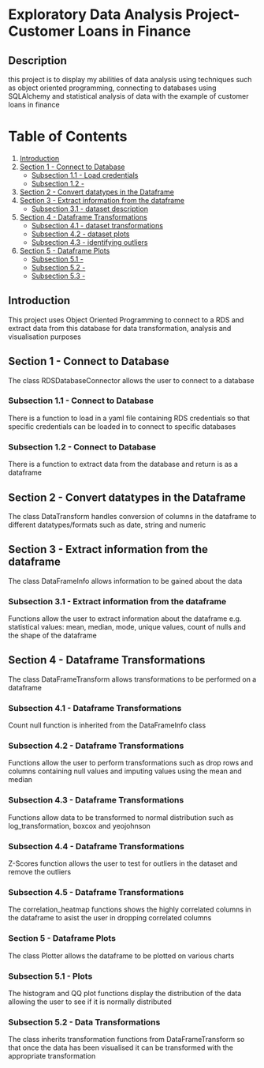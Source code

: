 # Exploratory Data Analysis Project-Customer Loans in Finance
## Description
this project is to display my abilities of data analysis using techniques such as object oriented programming, connecting to databases using SQLAlchemy and statistical analysis of data with the example of customer loans in finance 
# Table of Contents
1. [Introduction](#introduction)
2. [Section 1 - Connect to Database](#section-1)
    - [Subsection 1.1 - Load credentials](#subsection-1.1)
    - [Subsection 1.2 - ](#subsection-1.2)
3. [Section 2 - Convert datatypes in the Dataframe](#section-2)
4. [Section 3 - Extract information from the dataframe](#section-3)
    - [Subsection 3.1 - dataset description](#subsection-3.1)
5. [Section 4 - Dataframe Transformations](#section-4)
    - [Subsection 4.1 - dataset transformations](#subsection-4.1)
    - [Subsection 4.2 - dataset plots](#subsection-4.1)
    - [Subsection 4.3 - identifying outliers](#subsection-4.1)
6. [Section 5 - Dataframe Plots](#section-4)
    - [Subsection 5.1 - ](#subsection-4.1)
    - [Subsection 5.2 - ](#subsection-4.1)
    - [Subsection 5.3 - ](#subsection-4.1)

## Introduction
This project uses Object Oriented Programming to connect to a RDS and extract data from this database for data transformation, analysis and visualisation purposes

## Section 1 - Connect to Database
The class RDSDatabaseConnector allows the user to connect to a database
### Subsection 1.1 - Connect to Database
There is a function to load in a yaml file containing RDS credentials so that specific credentials can be loaded in to connect to specific databases

### Subsection 1.2 - Connect to Database
There is a function to extract data from the database and return is as a dataframe 

## Section 2 - Convert datatypes in the Dataframe
The class DataTransform handles conversion of columns in the dataframe to different datatypes/formats such as date, string and numeric 

## Section 3 - Extract information from the dataframe
The class DataFrameInfo allows information to be gained about the data 

### Subsection 3.1 - Extract information from the dataframe
Functions allow the user to extract information about the dataframe e.g. statistical values: mean, median, mode, unique values, count of nulls and the shape of the dataframe 

## Section 4 - Dataframe Transformations
The class DataFrameTransform allows transformations to be performed on a dataframe

### Subsection 4.1 - Dataframe Transformations
Count null function is inherited from the DataFrameInfo class 

### Subsection 4.2 - Dataframe Transformations
Functions allow the user to perform transformations such as drop rows and columns containing null values and imputing values using the mean and median

### Subsection 4.3 - Dataframe Transformations
Functions allow data to be transformed to normal distribution such as log_transformation, boxcox and yeojohnson

### Subsection 4.4 - Dataframe Transformations
Z-Scores function allows the user to test for outliers in the dataset and remove the outliers 

### Subsection 4.5 - Dataframe Transformations
The correlation_heatmap functions shows the highly correlated columns in the dataframe to asist the user in dropping correlated columns 

### Section 5 - Dataframe Plots
The class Plotter allows the dataframe to be plotted on various charts 

### Subsection 5.1 - Plots
The histogram and QQ plot functions display the distribution of the data allowing the user to see if it is normally distributed 

### Subsection 5.2 - Data Transformations
The class inherits transformation functions from DataFrameTransform so that once the data has been visualised it can be transformed with the appropriate transformation


